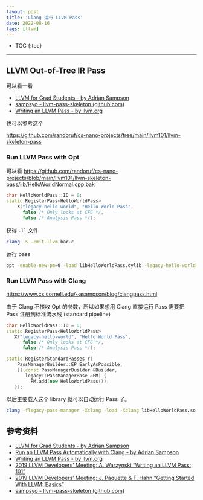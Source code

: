 ```yaml
---
layout: post
title: 'Clang 运行 LLVM Pass'
date: 2022-08-16
tags: [llvm]
---
```


* TOC 
{:toc}

---

## LLVM Out-of-Tree IR Pass 

可以看一看 
* [LLVM for Grad Students - by Adrian Sampson](https://www.cs.cornell.edu/~asampson/blog/llvm.html)
* [sampsyo - llvm-pass-skeleton (github.com)](https://github.com/sampsyo/llvm-pass-skeleton)
* [Writing an LLVM Pass - by llvm.org](https://llvm.org/docs/WritingAnLLVMPass.html#basic-code-required)

也可以参考这个 

<https://github.com/randoruf/cs-nano-projects/tree/main/llvm101/llvm-skeleton-pass>

### Run LLVM Pass with Opt

可以看 <https://github.com/randoruf/cs-nano-projects/blob/main/llvm101/llvm-skeleton-pass/lib/HelloWorldNormal.cpp.bak>

```cpp
char HelloWorldPass::ID = 0;
static RegisterPass<HelloWorldPass>
    X("legacy-hello-world", "Hello World Pass",
      false /* Only looks at CFG */, 
      false /* Analysis Pass */);
```
获得 `.ll` 文件
```bash 
clang -S -emit-llvm bar.c 
```
运行 pass 
```bash
opt -enable-new-pm=0 -load libHelloWorldPass.dylib -legacy-hello-world -disable-output bar.ll 
```


### Run LLVM Pass with Clang 

<https://www.cs.cornell.edu/~asampson/blog/clangpass.html>

由于 Clang 不接收 Opt 的参数，所以如果想用 Clang 直接运行 Pass 需要把 Pass 注册到标准流水线 (standard pipeline) 
```cpp
char HelloWorldPass::ID = 0;
static RegisterPass<HelloWorldPass> 
   X("legacy-hello-world", "Hello World Pass",
      false /* Only looks at CFG */,
      false /* Analysis Pass */);

static RegisterStandardPasses Y(
    PassManagerBuilder::EP_EarlyAsPossible,
    [](const PassManagerBuilder &Builder,
       legacy::PassManagerBase &PM) { 
         PM.add(new HelloWorldPass()); 
   });
```

以后主要载入这个 library 就可以自动运行 Pass 了。

```bash 
clang -flegacy-pass-manager -Xclang -load -Xclang libHelloWorldPass.so bar.c 
```



## 参考资料
* [LLVM for Grad Students - by Adrian Sampson](https://www.cs.cornell.edu/~asampson/blog/llvm.html)
* [Run an LLVM Pass Automatically with Clang - by Adrian Sampson](https://www.cs.cornell.edu/~asampson/blog/clangpass.html)
* [Writing an LLVM Pass - by llvm.org](https://llvm.org/docs/WritingAnLLVMPass.html#basic-code-required)
* [2019 LLVM Developers’ Meeting: A. Warzynski “Writing an LLVM Pass: 101”](https://www.youtube.com/watch?v=ar7cJl2aBuU)
* [2019 LLVM Developers’ Meeting: J. Paquette & F. Hahn “Getting Started With LLVM: Basics”](https://www.youtube.com/watch?v=3QQuhL-dSys)
* [sampsyo - llvm-pass-skeleton (github.com)](https://github.com/sampsyo/llvm-pass-skeleton)